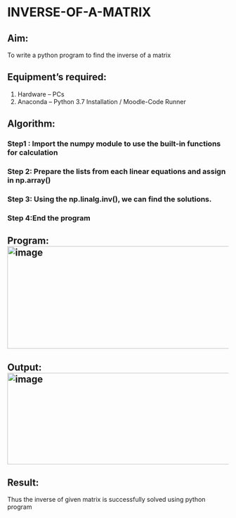 # INVERSE-OF-A-MATRIX
## Aim:
To write a python program to find the inverse of a matrix
## Equipment’s required:
1. 	Hardware – PCs
2. 	Anaconda – Python 3.7 Installation / Moodle-Code Runner
## Algorithm:
### Step1 : Import the numpy module to use the built-in functions for calculation
### Step 2: Prepare the lists from each linear equations and assign in np.array()
### Step 3: Using the np.linalg.inv(), we can find the solutions.
### Step 4:End the program 

## Program:<img width="559" height="233" alt="image" src="https://github.com/user-attachments/assets/11d888d9-18ba-42ae-a53b-8e6f98a83e89" />

## Output:<img width="927" height="208" alt="image" src="https://github.com/user-attachments/assets/fd16b46f-e526-4c4d-aa49-e2864c7eddec" />

## Result:
Thus the inverse of given matrix is successfully solved using python program

